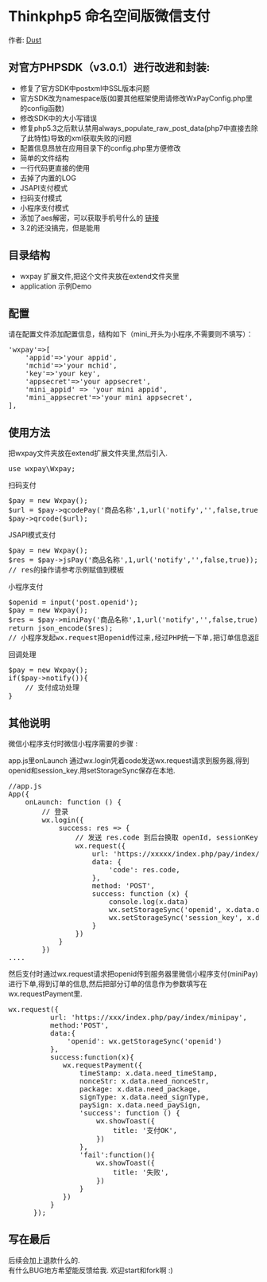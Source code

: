 Thinkphp5 命名空间版微信支付  
==========  
作者: [Dust](http://dust101.lofter.com)  

## 对官方PHPSDK（v3.0.1）进行改进和封装:  
  * 修复了官方SDK中postxml中SSL版本问题
  * 官方SDK改为namespace版(如要其他框架使用请修改WxPayConfig.php里的config函数)
  * 修改SDK中的大小写错误
  * 修复php5.3之后默认禁用always_populate_raw_post_data(php7中直接去除了此特性)导致的xml获取失败的问题
  * 配置信息昂放在应用目录下的config.php里方便修改
  * 简单的文件结构
  * 一行代码更直接的使用
  * 去掉了内置的LOG
  * JSAPI支付模式
  * 扫码支付模式
  * 小程序支付模式
  * 添加了aes解密，可以获取手机号什么的 [链接](https://blog.csdn.net/jimolangyaleng/article/details/78484258)
  * 3.2的还没搞完，但是能用

## 目录结构  
  * wxpay   扩展文件,把这个文件夹放在extend文件夹里
  * application  示例Demo

## 配置
请在配置文件添加配置信息，结构如下（mini_开头为小程序,不需要则不填写）：
 <pre>
'wxpay'=>[
    'appid'=>'your appid',
    'mchid'=>'your mchid',
    'key'=>'your key',
    'appsecret'=>'your appsecret',
    'mini_appid' => 'your mini appid',
    'mini_appsecret'=>'your mini appsecret',
],
</pre>  

## 使用方法
把wxpay文件夹放在extend扩展文件夹里,然后引入.  
<pre>
use wxpay\Wxpay;
</pre>

扫码支付  
<pre>
$pay = new Wxpay();
$url = $pay->qcodePay('商品名称',1,url('notify','',false,true));
$pay->qrcode($url);
</pre>

JSAPI模式支付
<pre>
$pay = new Wxpay();
$res = $pay->jsPay('商品名称',1,url('notify','',false,true));
// res的操作请参考示例赋值到模板
</pre>

小程序支付
<pre>
$openid = input('post.openid');
$pay = new Wxpay();
$res = $pay->miniPay('商品名称',1,url('notify','',false,true),$openid);
return json_encode($res);
// 小程序发起wx.request把openid传过来,经过PHP统一下单,把订单信息返回给小程序wx.requestPayment. 参数都在$res里
</pre>

回调处理  
<pre>
$pay = new Wxpay();
if($pay->notify()){
	// 支付成功处理
}
</pre>


## 其他说明  
微信小程序支付时微信小程序需要的步骤  :  

app.js里onLaunch 通过wx.login凭着code发送wx.request请求到服务器,得到openid和session_key.用setStorageSync保存在本地.  
<pre>
//app.js
App({
    onLaunch: function () {
        // 登录
        wx.login({
            success: res => {
                // 发送 res.code 到后台换取 openId, sessionKey, unionId
                wx.request({
                    url: 'https://xxxxx/index.php/pay/index/getid',
                    data: {
                        'code': res.code,
                    },
                    method: 'POST',
                    success: function (x) {
                        console.log(x.data)
                        wx.setStorageSync('openid', x.data.openid);
                        wx.setStorageSync('session_key', x.data.session_key);
                    }
                })
            }
        })
....
</pre>
然后支付时通过wx.request请求把openid传到服务器里微信小程序支付(miniPay)进行下单,得到订单的信息,然后把部分订单的信息作为参数填写在wx.requestPayment里.
<pre>
wx.request({
          url: 'https://xxx/index.php/pay/index/minipay',
          method:'POST',
          data:{
              'openid': wx.getStorageSync('openid')
          },
          success:function(x){
             wx.requestPayment({
                 timeStamp: x.data.need_timeStamp,
                 nonceStr: x.data.need_nonceStr,
                 package: x.data.need_package,
                 signType: x.data.need_signType,
                 paySign: x.data.need_paySign,
                 'success': function () {
                     wx.showToast({
                         title: '支付OK',
                     })
                 },
                 'fail':function(){
                     wx.showToast({
                         title: '失败',
                     })
                 }
             })
          }
      });
</pre>

## 写在最后
后续会加上退款什么的.  
有什么BUG地方希望能反馈给我.
欢迎start和fork啊 :)